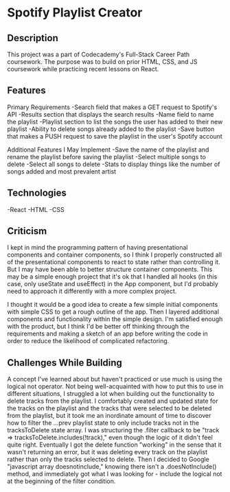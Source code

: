 # Spotify Playlist Creator


## Description
This project was a part of Codecademy's Full-Stack Career Path coursework. The purpose was to build on prior HTML, CSS, and JS coursework while practicing recent lessons on React.


## Features

Primary Requirements
-Search field that makes a GET request to Spotify's API
-Results section that displays the search results
-Name field to name the playlist
-Playlist section to list the songs the user has added to their new playlist
-Ability to delete songs already added to the playlist
-Save button that makes a PUSH request to save the playlist in the user's Spotify account

Additional Features I May Implement
-Save the name of the playlist and rename the playlist before saving the playlist
-Select multiple songs to delete
-Select all songs to delete
-Stats to display things like the number of songs added and most prevalent artist


## Technologies

-React
-HTML
-CSS

## Criticism

I kept in mind the programming pattern of having presentational components and container components, so I think I properly constructed all of the presentational components to react to state rather than controlling it. But I may have been able to better structure container components. This may be a simple enough project that it's ok that I handled all hooks (in this case, only useState and useEffect) in the App component, but I'd probably need to approach it differently with a more complex project.

I thought it would be a good idea to create a few simple initial components with simple CSS to get a rough outline of the app. Then I layered additional components and functionality within the simple design. I'm satisfied enough with the product, but I think I'd be better off thinking through the requirements and making a sketch of an app before writing the code in order to reduce the likelihood of complicated refactoring.

## Challenges While Building

A concept I've learned about but haven't practiced or use much is using the logical not operator. Not being well-acquainted with how to put this to use in different situations, I struggled a lot when building out the functionality to delete tracks from the playlist. I comfortably created and updated state for the tracks on the playlist and the tracks that were selected to be deleted from the playlist, but it took me an inordinate amount of time to discover how to filter the ...prev playlist state to only include tracks not in the tracksToDelete state array. I was structuring the .filter callback to be "track => tracksToDelete.includes(!track)," even though the logic of it didn't feel quite right. Eventually I got the delete function "working" in the sense that it wasn't returning an error, but it was deleting every track on the playlist rather than only the tracks selected to delete. Then I decided to Google "javascript array doesnotinclude," knowing there isn't a .doesNotInclude() method, and immediately got what I was looking for - include the logical not at the beginning of the filter condition.
